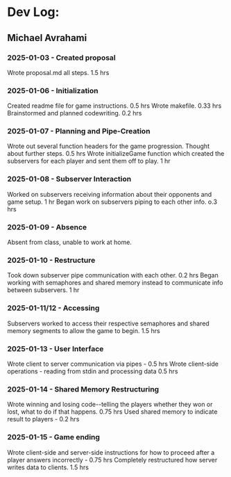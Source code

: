 # Dev Log:

## Michael Avrahami

### 2025-01-03 - Created proposal
Wrote proposal.md all steps. 1.5 hrs

### 2025-01-06 - Initialization
Created readme file for game instructions. 0.5 hrs
Wrote makefile. 0.33 hrs
Brainstormed and planned codewriting. 0.2 hrs

### 2025-01-07 - Planning and Pipe-Creation
Wrote out several function headers for the game progression. Thought about further steps. 0.5 hrs
Wrote initializeGame function which created the subservers for each player and sent them off to play. 1 hr

### 2025-01-08 - Subserver Interaction
Worked on subservers receiving information about their opponents and game setup. 1 hr
Began work on subservers piping to each other info. o.3 hrs

### 2025-01-09 - Absence
Absent from class, unable to work at home.

### 2025-01-10 - Restructure
Took down subserver pipe communication with each other. 0.2 hrs
Began working with semaphores and shared memory instead to communicate info between subservers. 1 hr

### 2025-01-11/12 - Accessing
Subservers worked to access their respective semaphores and shared memory segments to allow the game to begin. 1.5 hrs

### 2025-01-13 - User Interface
Wrote client to server communication via pipes - 0.5 hrs
Wrote client-side operations - reading from stdin and processing data 0.5 hrs

### 2025-01-14 - Shared Memory Restructuring
Wrote winning and losing code--telling the players whether they won or lost, what to do if that happens. 0.75 hrs
Used shared memory to indicate result to players - 0.2 hrs

### 2025-01-15 - Game ending
Wrote client-side and server-side instructions for how to proceed after a player answers incorrectly - 0.75 hrs
Completely restructured how server writes data to clients. 1.5 hrs
